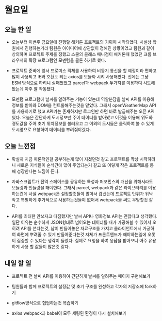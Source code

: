 # 월요일

## 오늘 한 일
- 오늘부터 이번주 금요일에 진행할 해커톤 프로젝트의 기획이 시작되었다. 사실상 학원에서 진행하는거라 팀원은 아이디어에 상관없이 정해진 상황이었고 팀원과 같이 상의하며 프로젝트 주제를 정했고 스쿨의 클래스 매니점이 해커톤때 했었던 크롬 브라우저의 확장 프로그램인 모멘텀을 클론 하기로 했다.

- 프로젝트 준비에 앞서 프로미스 객체를 사용하여 비동기 통신을 할 예정이라 편하고 많이 사용되고 IE와 호환도 되는 axios를 모듈화 시켜 사용해봤다. 전에는 그냥 ESM 방식으로 하려니 실패했었고 parcel과 webpack 두가지를 이용하여 시도해봤는데 아주 잘 작동됐다.

- 모멘텀 프로그램에 날씨를 알려주는 기능이 있는데 역할분담을 날씨 API를 이용해 정보를 받아와 DOM을 컨트롤해주는것을 맡았다. 그래서 openWeatherMap API를 사용하기로 했고 API키는 존재하지만 로그인만 하면 바로 발급해주는 오픈 API였다. 오늘은 간단하게 도시정보만 주어 데이터를 받아봤고 이것을 이용해 위도와 경도값을 주어 초기 위치정보를 불러오고 그 이외의 도시들은 클릭하여 볼 수 있게 도시명으로 요청하여 데이터를 뿌려줘야겠다.

## 오늘 느낀점
- 확실히 지금 이론적인걸 공부하는게 많이 지쳤던것 같고 프로젝트를 막상 시작하려니 새로운 지식들이 순식간에 많이 주입되는거 같고 또 이렇게 작은 프로젝트를 통해 성장한다는 느낌이 든다.

- 자바스크립트가 전역 스페이스를 공유하는 특성과 퍼포먼스의 개선을 위해서라도 모듈링과 번들링을 해야한다. 그래서 parcel, webpack과 같은 라이브러리를 이용하는건데 사실 webpack은 설정할것들이 많아서 겁냈는데 프로젝트 단위가 워낙 작고 특별하게 추가적으로 사용하는것들이 없어서 webpack을 써도 무방할것 같다.

- API를 최대한 안쓰자고 다짐했지만 날씨 API나 영화정보 API는 괜찮다고 생각했다. 일단 이유는 순수하게 JSON형태로 넘어오는 데이터를 내가 가공해볼 수 있어서 오히려 API를 쓴다는것, 남이 만들어놓은 자료구조를 가지고 클라이언트에서 가공하여 화면에 뿌려줄 수 있게 만들어준다는것 자체가 프론트엔드가 해야하는일에 오롯이 집중할 수 있다는 생각이 들었다. 실제로 요청을 하여 응답을 받아보니 아주 유용하게 사용 할 값들이 많은것 같다.

## 내일 할 일
- 프로젝트 전 날씨 API를 이용하여 간단하게 날씨를 알려주는 페이지 구현해보기

- 팀원들과 함께 프로젝트의 설정값 및 초기 구조를 완성하고 각자의 저장소에 fork하기

- gitflow방식으로 협업하는것 복습하기

- axios webpack과 babel이 모두 세팅된 환경이 다시 설치해보기